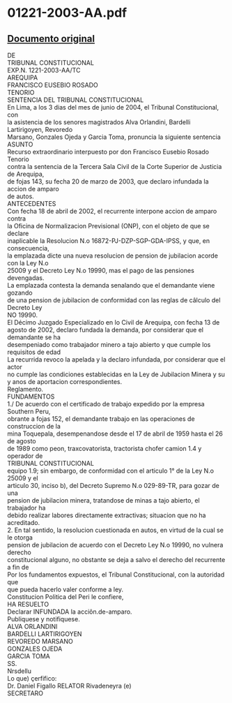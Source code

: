 
01221-2003-AA.pdf
=================
  
[Documento original](https://tc.gob.pe/jurisprudencia/2004/01221-2003-AA.pdf)  
---  
DE  
TRIBUNAL CONSTITUCIONAL  
EXP.N. 1221-2003-AA/TC  
AREQUIPA  
FRANCISCO EUSEBIO ROSADO  
TENORIO  
SENTENCIA DEL TRIBUNAL CONSTITUCIONAL  
En Lima, a los 3 dias del mes de junio de 2004, el Tribunal Constitucional, con  
la asistencia de los senores magistrados Alva Orlandini, Bardelli Lartirigoyen, Revoredo  
Marsano, Gonzales Ojeda y Garcia Toma, pronuncia la siguiente sentencia  
ASUNTO  
Recurso extraordinario interpuesto por don Francisco Eusebio Rosado Tenorio  
contra la sentencia de la Tercera Sala Civil de la Corte Superior de Justicia de Arequipa,  
de fojas 143, su fecha 20 de marzo de 2003, que declaro infundada la accion de amparo  
de autos.  
ANTECEDENTES  
Con fecha 18 de abril de 2002, el recurrente interpone accion de amparo contra  
la Oficina de Normalizacion Previsional (ONP), con el objeto de que se declare  
inaplicable la Resolucion N.o 16872-PJ-DZP-SGP-GDA-IPSS, y que, en consecuencia,  
la emplazada dicte una nueva resolucion de pension de jubilacion acorde con la Ley N.o  
25009 y el Decreto Ley N.o 19990, mas el pago de las pensiones devengadas.  
La emplazada contesta la demanda senalando que el demandante viene gozando  
de una pension de jubilacion de conformidad con las reglas de câlculo del Decreto Ley  
NO 19990.  
El Décimo Juzgado Especializado en lo Civil de Arequipa, con fecha 13 de  
agosto de 2002, declaro fundada la demanda, por considerar que el demandante se ha  
desempeniado como trabajador minero a tajo abierto y que cumple los requisitos de edad  
La recurrida revoco la apelada y la declaro infundada, por considerar que el actor  
no cumple las condiciones establecidas en la Ley de Jubilacion Minera y su  
y anos de aportacion correspondientes.  
Reglamento.  
FUNDAMENTOS  
1./ De acuerdo con el certificado de trabajo expedido por la empresa Southern Peru,  
obrante a fojas 152, el demandante trabajo en las operaciones de construccion de la  
mina Toquepala, desempenandose desde el 17 de abril de 1959 hasta el 26 de agosto  
de 1989 como peon, traxcovatorista, tractorista chofer camion 1.4 y operador de  
TRIBUNAL CONSTITUCIONAL  
equipo 1.9; sin embargo, de conformidad con el articulo 1° de la Ley N.o 25009 y el  
articulo 30, inciso b), del Decreto Supremo N.o 029-89-TR, para gozar de una  
pension de jubilacion minera, tratandose de minas a tajo abierto, el trabajador ha  
debido realizar labores directamente extractivas; situacion que no ha acreditado.  
2. En tal sentido, la resolucion cuestionada en autos, en virtud de la cual se le otorga  
pension de jubilacion de acuerdo con el Decreto Ley N.o 19990, no vulnera derecho  
constitucional alguno, no obstante se deja a salvo el derecho del recurrente a fin de  
Por los fundamentos expuestos, el Tribunal Constitucional, con la autoridad que  
que pueda hacerlo valer conforme a ley.  
Constitucion Politica del Peri le confiere,  
HA RESUELTO  
Declarar INFUNDADA la acciôn.de-amparo.  
Publiquese y notifiquese.  
ALVA ORLANDINI  
BARDELLI LARTIRIGOYEN  
REVOREDO MARSANO  
GONZALES OJEDA  
GARCIA TOMA  
SS.  
Nrsdellu  
Lo que) çerfifico:  
Dr. Daniel Figallo RELATOR Rivadeneyra (e)  
SECRETARO